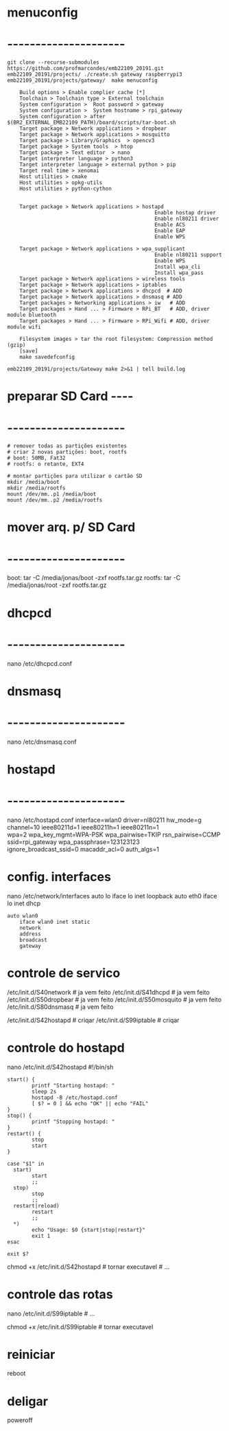 # menuconfig
# ---------------------
	git clone --recurse-submodules https://github.com/profmarcondes/emb22109_20191.git
	emb22109_20191/projects/ ./create.sh gateway raspberrypi3
	emb22109_20191/projects/gateway/  make menuconfig

		Build options > Enable complier cache [*]
		Toolchain > Toolchain type > External toolchain
		System configuration >  Root password > gateway
		System configuration >  System hostname > rpi_gateway
		System configuration > after  $(BR2_EXTERNAL_EMB22109_PATH)/board/scripts/tar-boot.sh
		Target package > Network applications > dropbear
		Target package > Network applications > mosquitto
		Target package > Library/Graphics  > opencv3
		Target package > System tools  > htop
		Target package > Text editor  > nano
		Target interpreter language > python3
		Target interpreter language > external python > pip
		Target real time > xenomai
		Host utilities > cmake
		Host utilities > opkg-utils
		Host utilities > python-cython


		Target package > Network applications > hostapd
													Enable hostap driver
													Enable nl80211 driver
													Enable ACS
													Enable EAP
													Enable WPS

		Target package > Network applications > wpa_supplicant
													Enable nl80211 support
													Enable WPS
													Install wpa_cli
													Install wpa_pass
		Target package > Network applications > wireless tools
		Target package > Network applications > iptables
		Target package > Network applications > dhcpcd  # ADD
		Target package > Network applications > dnsmasq # ADD
		Target packages > Networking applications > iw   # ADD
		Target packages > Hand ... > Firmware > RPi_BT   # ADD, driver module bluetooth
		Target packages > Hand ... > Firmware > RPi_Wifi # ADD, driver module wifi

		Filesystem images > tar the root filesystem: Compression method (gzip)
		[save]
		make savedefconfig

	emb22109_20191/projects/Gateway make 2>&1 | tell build.log

# preparar SD Card ----
# ---------------------
	# remover todas as partições existentes
	# criar 2 novas partições: boot, rootfs
	# boot: 50MB, Fat32
	# rootfs: o retante, EXT4

	# montar partições para utilizar o cartão SD
	mkdir /media/boot
	mkdir /media/rootfs
	mount /dev/mm..p1 /media/boot
	mount /dev/mm..p2 /media/rootfs

# mover arq. p/ SD Card
# ---------------------
boot:
	tar -C /media/jonas/boot -zxf rootfs.tar.gz
rootfs:
	tar -C /media/jonas/root -zxf rootfs.tar.gz

# dhcpcd
# ---------------------
nano /etc/dhcpcd.conf

# dnsmasq
# ---------------------
nano /etc/dnsmasq.conf

# hostapd
# ---------------------
nano /etc/hostapd.conf
	interface=wlan0
	driver=nl80211
	hw_mode=g
	channel=10
	ieee80211d=1
	ieee80211h=1
	ieee80211n=1	
	wpa=2
	wpa_key_mgmt=WPA-PSK
	wpa_pairwise=TKIP
	rsn_pairwise=CCMP
	ssid=rpi_gateway
	wpa_passphrase=123123123	
	ignore_broadcast_ssid=0
	macaddr_acl=0
	auth_algs=1

# config. interfaces
nano /etc/network/interfaces 
	auto lo
		iface lo inet loopback
	auto eth0
		iface lo inet dhcp

	auto wlan0
		iface wlan0 inet static
		network
		address
		broadcast 
		gateway 

# controle de servico
/etc/init.d/S40network	# ja vem feito
/etc/init.d/S41dhcpd	# ja vem feito
/etc/init.d/S50dropbear	# ja vem feito
/etc/init.d/S50mosquito	# ja vem feito
/etc/init.d/S80dnsmasq	# ja vem feito

/etc/init.d/S42hostapd 	# criqar
/etc/init.d/S99iptable	# criqar

# controle do hostapd
nano /etc/init.d/S42hostapd
	#!/bin/sh

	start() {
	        printf "Starting hostapd: "
	        sleep 2s
	        hostapd -B /etc/hostapd.conf
	        [ $? = 0 ] && echo "OK" || echo "FAIL"
	}
	stop() {
	        printf "Stopping hostapd: "
	}
	restart() {
	        stop
	        start
	}

	case "$1" in
	  start)
	        start
	        ;;
	  stop)
	        stop
	        ;;
	  restart|reload)
	        restart
	        ;;
	  *)
	        echo "Usage: $0 {start|stop|restart}"
	        exit 1
	esac

	exit $?
chmod +x /etc/init.d/S42hostapd # tornar executavel
	# ...

# controle das rotas
nano /etc/init.d/S99iptable
	# ...

chmod +x /etc/init.d/S99iptable # tornar executavel

# reiniciar
reboot

# deligar
poweroff
